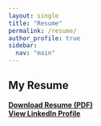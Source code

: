 ```yaml
---
layout: single
title: "Resume"
permalink: /resume/
author_profile: true
sidebar:
  nav: "main"
---
```


## My Resume

**[Download Resume (PDF)](resume.pdf)**  
**[View LinkedIn Profile](https://www.linkedin.com/in/neallstruwig/)**
